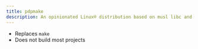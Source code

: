```yaml
---
title: pdpmake
description: An opinionated Linux® distribution based on musl libc and toybox
---
```


- Replaces `make`
- Does not build most projects

